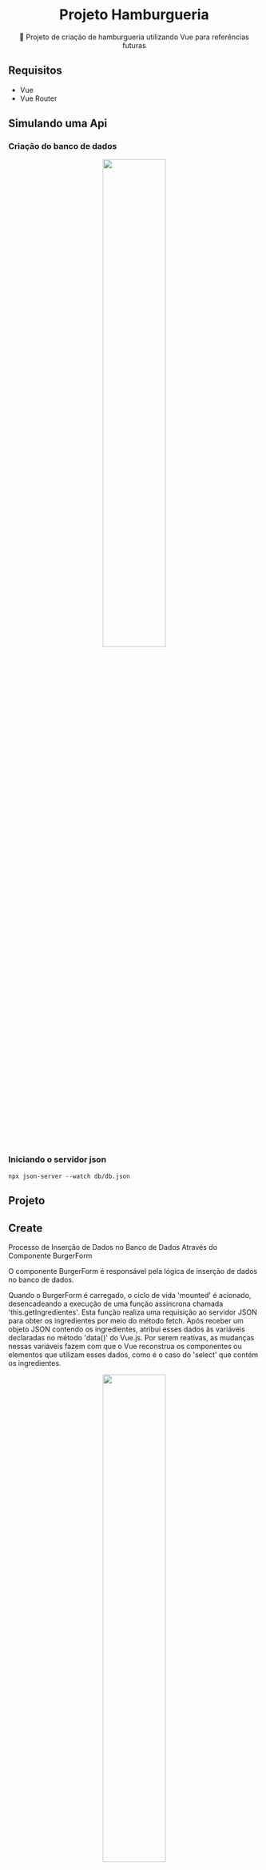 <H1 align="center">Projeto Hamburgueria</H1>
<p align="center">🚀 Projeto de criação de hamburgueria utilizando Vue para referências futuras</p>

## Requisitos
- Vue
- Vue Router


## Simulando uma Api


### Criação do banco de dados

<div align="center">
  <img src="https://github.com/lucasmargui/Vue_Projeto_Hamburgueria/assets/157809964/2c376844-b415-4ae3-a38d-9c483236568f" style="width:50%">
</div>
<br>

### Iniciando o servidor json

```
npx json-server --watch db/db.json
```

## Projeto


## Create 

Processo de Inserção de Dados no Banco de Dados Através do Componente BurgerForm

O componente BurgerForm é responsável pela lógica de inserção de dados no banco de dados.

Quando o BurgerForm é carregado, o ciclo de vida 'mounted' é acionado, desencadeando a execução de uma função assíncrona chamada 'this.getIngredientes'. Esta função realiza uma requisição ao servidor JSON para obter os ingredientes por meio do método fetch. Após receber um objeto JSON contendo os ingredientes, atribui esses dados às variáveis declaradas no método 'data()' do Vue.js. Por serem reativas, as mudanças nessas variáveis fazem com que o Vue reconstrua os componentes ou elementos que utilizam esses dados, como é o caso do 'select' que contém os ingredientes.

<div align="center">
  <img src="https://github.com/lucasmargui/Vue_Projeto_Hamburgueria/assets/157809964/11f74578-2e07-4f4d-9eea-f6129d5bf91a" style="width:50%">
</div>
<br>

Os dados fornecidos nos inputs do formulário são vinculados às variáveis definidas no método "data()" utilizando a diretiva v:model.


<div align="center">
  <img src="https://github.com/lucasmargui/Vue_Projeto_Hamburgueria/assets/157809964/82d1e2b0-8c69-4741-ae2a-0c098e14dd03" style="width:45%">
  <img src="https://github.com/lucasmargui/Vue_Projeto_Hamburgueria/assets/157809964/9fade0d2-3175-443d-826d-a270ef635581" style="width:45%">
</div>
<br>

Quando um formulário é preenchido e o botão de envio é clicado, uma função personalizada chamada "createBurger" é ativada.

```
 <form id="burger-form" method="POST" @submit="createBurger">
```
<br>

No código a seguir, a função "e.preventDefault()" é utilizada para impedir o envio do formulário via método POST, evitando a perda de dados ao atualizar a página. Os valores dos inputs são capturados e armazenados em um objeto chamado "data". Em seguida, esse objeto é convertido em uma string JSON através do método JSON.stringify(data). Posteriormente, é feita uma requisição POST para o servidor JSON previamente criado, na qual o objeto JSON é adicionado ao banco de dados.

<div align="center">
  <img src="https://github.com/lucasmargui/Vue_Projeto_Hamburgueria/assets/157809964/eb171c22-408b-4255-a5cd-e3f7f32e8860" style="width:70%">
</div>


## Read

Processo de leitura de dados no Banco de Dados Através do Componente DashBoard

Quando o BurgerForm é carregado, o ciclo de vida 'mounted' é acionado, desencadeando a execução de uma função assíncrona chamada 'this.getPedidos'. Esta função realiza uma requisição ao servidor JSON para obter os pedidos por meio do método fetch. Após receber um objeto JSON contendo os pedidos, atribui esses dados às variáveis declaradas no método 'data()' do Vue.js. Por serem reativas, as mudanças nessas variáveis fazem com que o Vue reconstrua os componentes ou elementos que utilizam esses dados, como atualização da lista. Ao término, a função 'this.getStatus' é invocada, representando uma estrutura tabular simulada na qual são registrados os identificadores dos pedidos juntamente com seus respectivos estados.

<div align="center">
  <img src="https://github.com/lucasmargui/Vue_Projeto_Hamburgueria/assets/157809964/627140a4-05c4-495a-9c92-ebdf974905ad" style="width:90%">
</div>


## Update



















